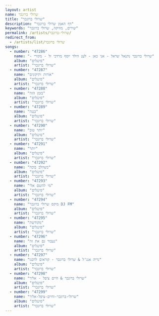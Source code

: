```yaml
---
layout: artist
name: שרולי ברונכר
title: "שרולי ברונכר"
description: "דף האמן שרולי ברונכר"
keywords: "שירים, מוזיקה, שרולי ברונכר"
permalink: /artists/שרולי-ברונכר/
redirect_from:
  - /artists/list/שרולי ברונכר
songs:
  - number: "47286"
    name: "- שרולי ברונכר נתנאל שראל - אני כאן - לענ הילד יוסף מרדכי זל - מקורי"
    album: "סינגלים"
    artist: "שרולי ברונכר"
  - number: "47287"
    name: "אורות ותיקונים"
    album: "סינגלים"
    artist: "שרולי ברונכר"
  - number: "47288"
    name: "בזמן הזה"
    album: "סינגלים"
    artist: "שרולי ברונכר"
  - number: "47289"
    name: "בננה"
    album: "סינגלים"
    artist: "שרולי ברונכר"
  - number: "47290"
    name: "יותר טוב"
    album: "סינגלים"
    artist: "שרולי ברונכר"
  - number: "47291"
    name: "יותר"
    album: "סינגלים"
    artist: "שרולי ברונכר"
  - number: "47292"
    name: "כשהלב בוכה"
    album: "סינגלים"
    artist: "שרולי ברונכר"
  - number: "47293"
    name: "מי להשם אלי"
    album: "סינגלים"
    artist: "שרולי ברונכר"
  - number: "47294"
    name: "מיקס שרולי ברונכר DJ FM"
    album: "סינגלים"
    artist: "שרולי ברונכר"
  - number: "47295"
    name: "מקודשת"
    album: "סינגלים"
    artist: "שרולי ברונכר"
  - number: "47296"
    name: "נעבור גם את זה"
    album: "סינגלים"
    artist: "שרולי ברונכר"
  - number: "47297"
    name: "נריה אנג'ל & שרולי ברונכר - קוראים לרבנו"
    album: "סינגלים"
    artist: "שרולי ברונכר"
  - number: "47298"
    name: "שרולי ברונכר & חיים ציפל - אליך"
    album: "סינגלים"
    artist: "שרולי ברונכר"
  - number: "47299"
    name: "שרולי-ברונכר-וחיים-ציפל-אליך"
    album: "סינגלים"
    artist: "שרולי ברונכר"
---
```


